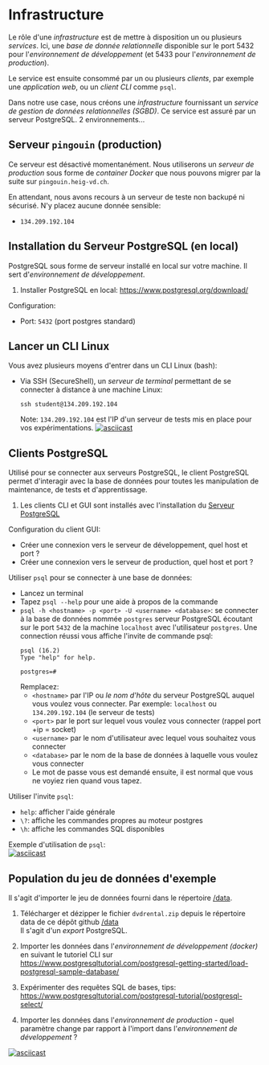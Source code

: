 Infrastructure
=

Le rôle d'une *infrastructure* est de mettre à disposition un ou plusieurs *services*. Ici, une *base de donnée relationnelle* disponible sur le port 5432 pour l'*environnement de développement* (et 5433 pour l'*environnement de production*).

Le service est ensuite consommé par un ou plusieurs *clients*, par exemple une *application web*, ou un *client CLI* comme `psql`.

Dans notre use case, nous créons une *infrastructure* fournissant un *service de gestion de données relationnelles (SGBD)*. Ce service est assuré par un serveur PostgreSQL. 2 environnements...

Serveur `pingouin` (production)
-
Ce serveur est désactivé momentanément. Nous utiliserons un *serveur de production* sous forme de *container Docker* que nous pouvons migrer par la suite sur `pingouin.heig-vd.ch`.

En attendant, nous avons recours à un serveur de teste non backupé ni sécurisé. N'y placez aucune donnée sensible:
- `134.209.192.104`


Installation du Serveur PostgreSQL (en local)
-
PostgreSQL sous forme de serveur installé en local sur votre machine. Il sert d'*environnement de développement*.

1. Installer PostgreSQL en local: https://www.postgresql.org/download/

Configuration:
- Port: `5432` (port postgres standard)

<!--
Installation du Serveur PostgreSQL (container Docker)
-
PostgreSQL sous forme de container Docker. Il permet de monter rapidement sur votre machine un serveur PostgreSQL identique à un *environnement de production*.

1. Installer Docker: https://docs.docker.com/get-docker/
   <br>**Sous Windows, nous devons parfois:**
   - Il faut activer une option de virtualisation dans le BIOS - video en hindglish, mais très efficace et les CC la traduisent bien: https://www.youtube.com/watch?v=Vj35f6L9TCA
   -Autres solutions remontées par les utilisateurs dans ce thread, je suppose qu'il faudra essayer les plus simples/rapides évidents en premier lieu... j'ai de la pein à dire à priori: https://forums.docker.com/t/an-unexpected-error-was-encountered-while-executing-a-wsl-command/137525/16
2. Télécharger le fichier `compose.yaml` et le placer dans le *répertoire de travail* de votre choix pour ce projet
   (par exemple `postgres-docker`):
   https://github.com/damiencorpataux/infradon1/blob/main/infra/docker/compose.yml
3. Ouvrez un terminal:
   - Sous Windows: Lancer "PowerShell"
   - Sous MacOS: Lancer "Terminal"
4. Entrez dans votre *répertoire de travail*, par exemple:
   ```sh
   cd docker-composer
   ```
5. Lancer le container Docker tournant le serveur PostgreSQL:
   ```sh
   docker compose up
   ```
   [![asciicast](https://asciinema.org/a/i6yDNrf01nTOXZH9Gk3aJ6RVF.svg)](https://asciinema.org/a/i6yDNrf01nTOXZH9Gk3aJ6RVF)
6. Utiliser le serveur: nous pouvons nous connecter avec un client PostgreSQL, par exemple: `sql` (CLI) ou `pgAdmin4` (GUI)
7. Shutdown le serveur: appuyer sur les touches `ctrl`+`c`.

Configuration:
- Port: `5433` (port postgres non-standard)
-->


Lancer un CLI Linux
-
Vous avez plusieurs moyens d'entrer dans un CLI Linux (bash):

- Via SSH (SecureShell), un *serveur de terminal* permettant de se connecter à distance à une machine Linux:
  ```
  ssh student@134.209.192.104
  ```
  Note: `134.209.192.104` est l'IP d'un serveur de tests mis en place pour vos expérimentations.
  [![asciicast](https://asciinema.org/a/9ETlED4CMHsxa6R9s3mfVyg2B.svg)](https://asciinema.org/a/9ETlED4CMHsxa6R9s3mfVyg2B)
<!--
- Via un container Linux tournant sous Docker, en exécutant cette commande dans un terminal, après être entré dans votre *répertoire de travail*:
  ```sh
  cd docker-compose
  docker compose exec postgres bash
  ```
  Ceci ouvre une invite de commande en ligne (un CLI) dans votre machine Linux containerisée par Docker.

  Si vous recevez le message d'erreur:
  ```
  service "postgres" is not running
  ```
  Vous d'abord devez lancer le container postgres en exécutant cette commande dans votre *répertoire de travail*:
  ```sh
  docker compose up -d
  ```
  <br>[![asciicast](https://asciinema.org/a/Rir5OQ6SfiTiSb2MYSJr2rSl8.svg)](https://asciinema.org/a/Rir5OQ6SfiTiSb2MYSJr2rSl8)
- Via une machine virtuelle Linux tournant sous VMWare ou VirtualBox, par exemple. Nous ne voyons pas ce sujet dans ce cours.
-->


Clients PostgreSQL
-
Utilisé pour se connecter aux serveurs PostgreSQL, le client PostgreSQL permet d'interagir avec la base de données pour toutes les manipulation de maintenance, de tests et d'apprentissage.

1. Les clients CLI et GUI sont installés avec l'installation du [Serveur PostgreSQL](#installation-du-serveur-postgresql-en-local)

Configuration du client GUI:
- Créer une connexion vers le serveur de développement, quel host et port ?
- Créer une connexion vers le serveur de production, quel host et port ?

Utiliser `psql` pour se connecter à une base de données:
- Lancez un terminal
- Tapez `psql --help` pour une aide à propos de la commande
- `psql -h <hostname> -p <port> -U <username> <database>`: se connecter à la base de données nommée `postgres` serveur PostgreSQL écoutant sur le port `5432` de la machine `localhost` avec l'utilisateur `postgres`. Une connection réussi vous affiche l'invite de commande psql:
  ```
  psql (16.2)
  Type "help" for help.

  postgres=# 
  ```
  Remplacez:
  - `<hostname>` par l'IP ou *le nom d'hôte* du serveur PostgreSQL auquel vous voulez vous connecter. Par exemple: `localhost` ou `134.209.192.104` (le serveur de tests)
  - `<port>` par le port sur lequel vous voulez vous connecter (rappel port +ip = socket)
  - `<username>` par le nom d'utilisateur avec lequel vous souhaitez vous connecter
  - `<database>` par le nom de la base de données à laquelle vous voulez vous connecter
  - Le mot de passe vous est demandé ensuite, il est normal que vous ne voyiez rien quand vous tapez.

Utiliser l'invite `psql`:
- `help`: afficher l'aide générale
- `\?`: affiche les commandes propres au moteur postgres
- `\h`: affiche les commandes SQL disponibles

Exemple d'utilisation de `psql`:
<br>[![asciicast](https://asciinema.org/a/v1RtQbVwJkiGylTLUhpGnFBkf.svg)](https://asciinema.org/a/v1RtQbVwJkiGylTLUhpGnFBkf)


Population du jeu de données d'exemple
-
Il s'agit d'importer le jeu de données fourni dans le répertoire [/data](/data).

1. Télécharger et dézipper le fichier `dvdrental.zip` depuis le répertoire data de ce dépôt github [/data](/data)
   <br>Il s'agit d'un *export* PostgreSQL.

2. Importer les données dans l'*environnement de développement (docker)* en suivant le tutoriel CLI sur https://www.postgresqltutorial.com/postgresql-getting-started/load-postgresql-sample-database/

3. Expérimenter des requêtes SQL de bases, tips: https://www.postgresqltutorial.com/postgresql-tutorial/postgresql-select/

4. Importer les données dans l'*environnement de production* - quel paramètre change par rapport à l'import dans l'*environnement de développement* ?

[![asciicast](https://asciinema.org/a/EVZs5veCbKuXhTlbAKkONR0EA.svg)](https://asciinema.org/a/EVZs5veCbKuXhTlbAKkONR0EA)

<!-- 
Notre infrastructure système
-
Après avoir suivi les étapes ci-dessus pour la mise en place de PostgreSQL dans 2 environnements, nous avons l'architecture suivante pour notre infrastructure de données:

![Notre architecture système](../../infradon1.wiki/img/notre-achitecture-systeme.drawio.png)
-->
